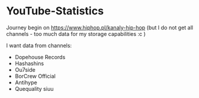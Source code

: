 ﻿# YouTube-Statistics
 
 Journey begin on https://www.hiphop.pl/kanaly-hip-hop (but I do not get all channels - too much data for my storage capabilities :c )

I want data from channels:
 - Dopehouse Records
 - Hashashins
 - Ou7side
 - BorCrew Official
 - Antihype
 - Quequality
 siuu
